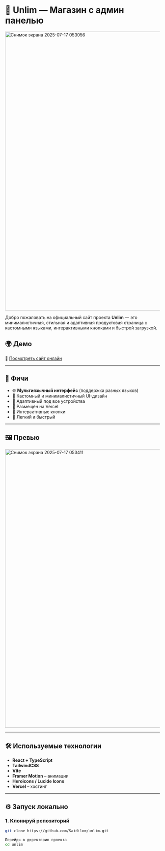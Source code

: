 # 🚀 Unlim — Магазин с админ панелью

<img width="1918" height="905" alt="Снимок экрана 2025-07-17 053056" src="https://github.com/user-attachments/assets/a1b59011-8ee8-417a-aab4-92ce30fe3fcd" />


Добро пожаловать на официальный сайт проекта **Unlim** — это минималистичная, стильная и адаптивная продуктовая страница с кастомными языками, интерактивными кнопками и быстрой загрузкой.

## 🌍 Демо

🧪 [Посмотреть сайт онлайн](https://unlim-product.vercel.app/)

---

## 🧩 Фичи

- 🌐 **Мультиязычный интерфейс** (поддержка разных языков)
- 🎨 Кастомный и минималистичный UI-дизайн
- 📱 Адаптивный под все устройства
- 🚀 Размещён на Vercel
- 🔘 Интерактивные кнопки
- 💾 Легкий и быстрый

---

## 🖼️ Превью

<img width="1916" height="904" alt="Снимок экрана 2025-07-17 053411" src="https://github.com/user-attachments/assets/1d0bd339-9523-4f05-80cd-b3b488a6bf64" />


---

## 🛠️ Используемые технологии

- **React + TypeScript**
- **TailwindCSS**
- **Vite**
- **Framer Motion** – анимации
- **Heroicons / Lucide Icons**
- **Vercel** – хостинг

---

## ⚙️ Запуск локально

### 1. Клонируй репозиторий

```bash
git clone https://github.com/Saidilom/unlim.git

Перейди в директорию проекта
cd unlim
